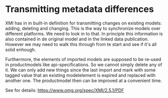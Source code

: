 # Transmitting metadata differences

XMI has in in built-in definition for transmitting changes on existing models: adding, deleting and changing. This is 
the way to synchronize models over different platforms.  We need to look in to that. In principle this information is also
contained in de original model and in the linked data publication.  However we may need to walk this through from te start 
and see if it's all solid enhough.

Furthermore, the elements of imported models are supposed to be re-used in productmodels like api-specifications. So we cannot 
simply delete any of it. We can only add new things since the last import and mark with some tagged value that an existing
modelelement is expired and replaced with another one. The productmodel then can be improved at a convenient time.


See for details:  https://www.omg.org/spec/XMI/2.5.1/PDF
